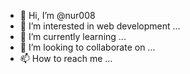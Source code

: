 - 👋 Hi, I’m @nur008
- 👀 I’m interested in web development ...
- 🌱 I’m currently learning ...
- 💞️ I’m looking to collaborate on ...
- 📫 How to reach me ...

<!---
nur008/nur008 is a ✨ special ✨ repository because its `README.md` (this file) appears on your GitHub profile.
You can click the Preview link to take a look at your changes.
--->
